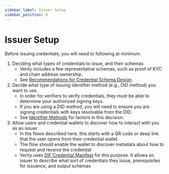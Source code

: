 ```yaml
---
sidebar_label: Issuer Setup
sidebar_position: 6
---
```


# Issuer Setup

Before issuing credentials, you will need to following at minimum.

1. Deciding what types of credentials to issue, and their schemas
   - Verity includes a few representative schemas, such as proof of KYC and chain address ownership.
   - See [Recommendations for Credential Schema Design](/docs/patterns/schema).
2. Decide what type of issuing identifier method (e.g., DID method) you want to use.
   - In order for verifiers to verify credentials, they must be able to determine your authorized signing keys.
   - If you are using a DID method, you will need to ensure you are signing credentials with keys resolvable from the DID.
   - See [Identifier Methods](/docs/patterns/identifier) for factors in this decision.
3. Allow users and credential wallets to discover how to interact with you as an issuer
   - In the flows described here, this starts with a QR code or deep link that the user opens from their credential wallet
   - The flow should enable the wallet to discover metadata about how to request and receive the credential
   - Verity uses [DIF Credential Manifest](https://identity.foundation/credential-manifest/) for this purpose. It allowa an issuer to describe what sort of credentials they issue, prerequisites for issuance, and output schemas
